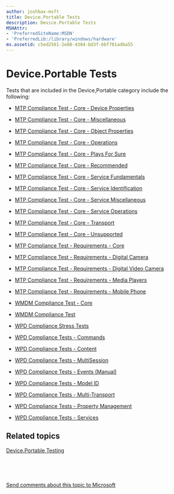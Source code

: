 ```yaml
---
author: joshbax-msft
title: Device.Portable Tests
description: Device.Portable Tests
MSHAttr:
- 'PreferredSiteName:MSDN'
- 'PreferredLib:/library/windows/hardware'
ms.assetid: c5ed2561-2e88-4384-bd3f-6bf701ad6a55
---
```


# Device.Portable Tests


Tests that are included in the Device,Portable category include the following:

-   [MTP Compliance Test - Core - Device Properties](mtp-compliance-test---core---device-properties-7b5f7462-6648-4d64-b51a-df51888857e3.md)

-   [MTP Compliance Test - Core - Miscellaneous](mtp-compliance-test---core---miscellaneous-e24cdda3-c9d0-424b-99dc-dfaca63bc992.md)

-   [MTP Compliance Test - Core - Object Properties](mtp-compliance-test---core---object-properties-b0d14727-00b9-4add-9f3f-5e2324444225.md)

-   [MTP Compliance Test - Core - Operations](mtp-compliance-test---core---operations-96b8599c-020c-4aee-92cb-d346b15262b1.md)

-   [MTP Compliance Test - Core - Plays For Sure](mtp-compliance-test---core---plays-for-sure-60b8c8b7-d7e2-48b7-b706-d369c9cd3de6.md)

-   [MTP Compliance Test - Core - Recommended](mtp-compliance-test---core---recommended-7498d2be-fc86-4538-a905-3f12e96349c6.md)

-   [MTP Compliance Test - Core - Service Fundamentals](mtp-compliance-test---core---service-fundamentals-8b000767-3663-45ec-943b-b62f9986b58e.md)

-   [MTP Compliance Test - Core - Service Identification](mtp-compliance-test---core---service-identification-ca4c50d3-2645-4778-a026-1a0c0664192d.md)

-   [MTP Compliance Test - Core - Service Miscellaneous](mtp-compliance-test---core---service-miscellaneous-1477cc0e-2531-4f4f-9c88-983e78f8cee9.md)

-   [MTP Compliance Test - Core - Service Operations](mtp-compliance-test---core---service-operations-868eb287-cc67-4244-98d3-8a3a7951fcbf.md)

-   [MTP Compliance Test - Core - Transport](mtp-compliance-test---core---transport-c0b8155a-d44a-40d1-abda-fd807944f4f4.md)

-   [MTP Compliance Test - Core - Unsupported](mtp-compliance-test---core---unsupported-72bb5a6a-8923-4641-8d84-e56a01836a5e.md)

-   [MTP Compliance Test - Requirements - Core](mtp-compliance-test---requirements---corea2a9a4c7-1c1a-474d-8823-2f3e9dcfd297.md)

-   [MTP Compliance Test - Requirements - Digital Camera](mtp-compliance-test---requirements---digital-camerafd07374b-60a2-44d3-bba0-98bfe0d9ce57.md)

-   [MTP Compliance Test - Requirements - Digital Video Camera](mtp-compliance-test---requirements---digital-video-cameraafb2cb4d-8fa1-4bd5-a102-f8d964358e69.md)

-   [MTP Compliance Test - Requirements - Media Players](mtp-compliance-test---requirements---media-playersbbfe7dc4-8ccf-4d8d-b68e-5b6ccab11f0f.md)

-   [MTP Compliance Test - Requirements - Mobile Phone](mtp-compliance-test---requirements---mobile-phonef88f2297-fae4-492b-9fa4-63c526221754.md)

-   [WMDM Compliance Test - Core](wmdm-compliance-test---core2fbf59b6-5a44-4861-9e43-5a8183969dfb.md)

-   [WMDM Compliance Test](wmdm-compliance-testc93e8b03-8925-482d-9f2f-4127a3736d7f.md)

-   [WPD Compliance Stress Tests](wpd-compliance-stress-tests11072de4-fea2-47ee-9828-944c6ae8f735.md)

-   [WPD Compliance Tests - Commands](wpd-compliance-tests---commands-e27eed4c-feae-4367-a976-37262eb3a63a.md)

-   [WPD Compliance Tests - Content](wpd-compliance-tests---content-92c55993-b6aa-4796-93e6-6d541df07ce4.md)

-   [WPD Compliance Tests - MultiSession](wpd-compliance-tests---multisession-44474539-5551-4f42-8e42-d3599888ca2f.md)

-   [WPD Compliance Tests - Events (Manual)](wpd-compliance-tests---events--manual-ee54c07a-f20a-453b-b7b0-6d9c01c5ff0b.md)

-   [WPD Compliance Tests - Model ID](wpd-compliance-tests---model-id0d76407a-0fe0-46db-ae66-a6aa14cf82e3.md)

-   [WPD Compliance Tests - Multi-Transport](wpd-compliance-tests---multi-transporta25f89eb-4db6-42e5-b492-853be4308726.md)

-   [WPD Compliance Tests - Property Management](wpd-compliance-tests---property-management-57e10170-7ec7-4e69-ae97-dcb9fe38c738.md)

-   [WPD Compliance Tests - Services](wpd-compliance-tests---services4285ab36-895f-4b55-a6d5-6efa2e1fbf5c.md)

## Related topics


[Device.Portable Testing](deviceportable-testing.md)

 

 

[Send comments about this topic to Microsoft](mailto:wsddocfb@microsoft.com?subject=Documentation%20feedback%20%5Bp_hck\p_hck%5D:%20Device.Portable%20Tests%20%20RELEASE:%20%284/27/2016%29&body=%0A%0APRIVACY%20STATEMENT%0A%0AWe%20use%20your%20feedback%20to%20improve%20the%20documentation.%20We%20don't%20use%20your%20email%20address%20for%20any%20other%20purpose,%20and%20we'll%20remove%20your%20email%20address%20from%20our%20system%20after%20the%20issue%20that%20you're%20reporting%20is%20fixed.%20While%20we're%20working%20to%20fix%20this%20issue,%20we%20might%20send%20you%20an%20email%20message%20to%20ask%20for%20more%20info.%20Later,%20we%20might%20also%20send%20you%20an%20email%20message%20to%20let%20you%20know%20that%20we've%20addressed%20your%20feedback.%0A%0AFor%20more%20info%20about%20Microsoft's%20privacy%20policy,%20see%20http://privacy.microsoft.com/default.aspx. "Send comments about this topic to Microsoft")






